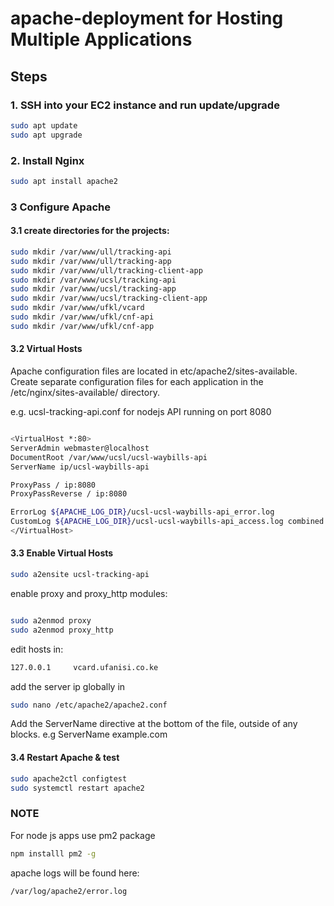# apache-deployment for Hosting Multiple Applications

## Steps

### 1. SSH into your EC2 instance and run update/upgrade

```bash
sudo apt update
sudo apt upgrade
```

### 2. Install Nginx

```bash
sudo apt install apache2
```

### 3 Configure Apache

#### 3.1 create directories for the projects:

```bash
sudo mkdir /var/www/ull/tracking-api
sudo mkdir /var/www/ull/tracking-app
sudo mkdir /var/www/ull/tracking-client-app
sudo mkdir /var/www/ucsl/tracking-api
sudo mkdir /var/www/ucsl/tracking-app
sudo mkdir /var/www/ucsl/tracking-client-app
sudo mkdir /var/www/ufkl/vcard
sudo mkdir /var/www/ufkl/cnf-api
sudo mkdir /var/www/ufkl/cnf-app
```

#### 3.2 Virtual Hosts

Apache configuration files are located in etc/apache2/sites-available. Create separate configuration files for each application in the /etc/nginx/sites-available/ directory.

e.g. ucsl-tracking-api.conf for nodejs API running on port 8080

```bash

<VirtualHost *:80>
ServerAdmin webmaster@localhost
DocumentRoot /var/www/ucsl/ucsl-waybills-api
ServerName ip/ucsl-waybills-api

ProxyPass / ip:8080
ProxyPassReverse / ip:8080

ErrorLog ${APACHE_LOG_DIR}/ucsl-ucsl-waybills-api_error.log
CustomLog ${APACHE_LOG_DIR}/ucsl-ucsl-waybills-api_access.log combined
</VirtualHost>
```

#### 3.3 Enable Virtual Hosts

```bash
sudo a2ensite ucsl-tracking-api
```

enable proxy and proxy_http modules:

```bash

sudo a2enmod proxy
sudo a2enmod proxy_http

```

edit hosts in:

```bash
127.0.0.1     vcard.ufanisi.co.ke
```

add the server ip globally in

```bash
sudo nano /etc/apache2/apache2.conf
```

Add the ServerName directive at the bottom of the file, outside of any <VirtualHost> blocks. e.g ServerName example.com

#### 3.4 Restart Apache & test

```bash
sudo apache2ctl configtest
sudo systemctl restart apache2
```

### NOTE

For node js apps use pm2 package

```bash
npm installl pm2 -g
```

apache logs will be found here:

```bash
/var/log/apache2/error.log
```
